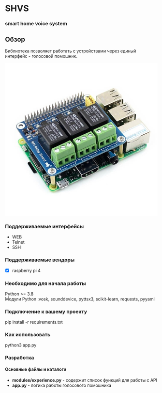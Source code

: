 # SHVS
### smart home voice system

## Обзор
Библиотека позволяет работать с устройствами через единый интерфейс - голосовой помошник. 

![alt text](https://github.com/HackTeam87/SHVS/blob/main/img/relay2.jpg)

### Поддерживаемые интерфейсы 
* WEB
* Telnet
* SSH 


### Поддерживаемые вендоры
- [x] raspberry pi 4


### Необходимо для начала работы   
Python >= 3.8    
Модули Python :vosk, sounddevice, pyttsx3, scikit-learn, requests, pyyaml


### Подключение к вашему проекту
pip install -r requirements.txt

### Как использовать
python3 app.py

### Разработка
#### Основные файлы и каталоги
* **modules/experience.py** - содержит список функций для работы с API
* **app.py** - логика работы голосового помошника


